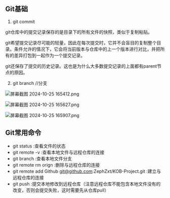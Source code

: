 ## Git基础

1. git commit

git仓库中的提交记录保存的是目录下的所有文件的快照，类似于复制粘贴。



git希望提交记录尽可能的轻量，因此在每次提交时，它并不会盲目的复制整个目录。条件允许的情况下，它会将当前版本与仓库中的上一个版本进行对比，并把所有的差异打包到一起作为一个提交记录。



git还保存了提交的历史记录。这也是为什么大多数提交记录的上面都有parent节点的原因。



2. git branch   //分支

![屏幕截图 2024-10-25 165412.png](https://www.helloimg.com/i/2024/10/26/671cba2263823.png)

![屏幕截图 2024-10-25 165627.png](https://www.helloimg.com/i/2024/10/26/671cba2247403.png)

![屏幕截图 2024-10-25 165907.png](https://www.helloimg.com/i/2024/10/26/671cba2269a62.png)

## Git常用命令

- git status :查看文件的状态
- git remote -v :查看本地文件与远程仓库的连接
- git branch :查看本地文件分支
- git remote rm orign :删除与远程仓库的连接
- git remote add Github git@github.com:ZephZxt/KOB-Project.git :建立与远程仓库的连接
- git push :提交本地修改到远程仓库（注意远程仓库不能包含本地文件没有的改变，否则会提交失败，这时需要先从仓库pull）
